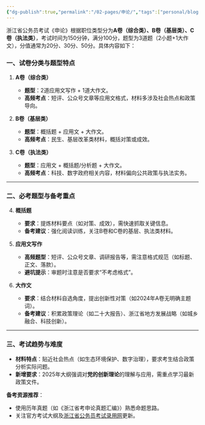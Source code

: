 ```yaml
---
{"dg-publish":true,"permalink":"/02-pages/申论/","tags":["personal/blog","personal/公务员"]}
---
```


浙江省公务员考试《申论》根据职位类型分为**A卷（综合类）、B卷（基层类）、C卷（执法类）**，考试时间为150分钟，满分100分，题型为3道题（2小题+1大作文），分值通常为20分、30分、50分。具体内容如下：  

### 一、**试卷分类与题型特点**  
1. **A卷（综合类）**  
   - **题型**：2道应用文写作 + 1道大作文。  
   - **高频考点**：短评、公众号文章等应用文格式，材料多涉及社会热点和政策导向。  

2. **B卷（基层类）**  
   - **题型**：概括题 + 应用文 + 大作文。  
   - **高频考点**：民生、基层改革类材料，概括对策或成效。  

3. **C卷（执法类）**  
   - **题型**：应用文 + 概括题/分析题 + 大作文。  
   - **高频考点**：科技、数字政府相关内容，材料偏向公共政策与执法实务。  

---

### 二、**必考题型与备考重点**  
4. **概括题**  
   - **要求**：提炼材料要点（如对策、成效），需快速抓取关键信息。  
   - **备考建议**：强化阅读训练，关注B卷和C卷的基层、执法类材料。  

5. **应用文写作**  
   - **高频题型**：短评、公众号文章、调研报告等，需注意格式规范（如标题、正文、落款）。  
   - **避坑提示**：审题时注意是否要求“不考虑格式”。  

6. **大作文**  
   - **要求**：结合材料自选角度，提出创新性对策（如2024年A卷无明确主题词）。  
   - **备考建议**：积累政策理论（如二十大报告）、浙江省地方发展战略（如城乡融合、科技创新）。  

---

### 三、**考试趋势与难度**  
- **材料特点**：贴近社会热点（如生态环境保护、数字治理），要求考生结合政策分析实际问题。  
- **新增要求**：2025年大纲强调对**党的创新理论**的理解与应用，需重点学习最新政策文件。  

**备考资源推荐**：  
- 使用历年真题（如《浙江省考申论真题汇编》）熟悉命题思路。  
- 关注官方考试大纲及[浙江省公务员考试录用网](http://gwy.zjks.gov.cn)更新。